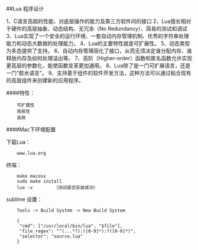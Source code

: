 ##Lua 程序设计

1、C语言高超的性能、对底层操作的能力及第三方软件间的接口
2、Lua擅长相对于硬件的高层抽象、动态结构、无冗余（No Redundancy）、简易的测试和调试
3、Lua实现了一个安全的运行环境、一套自动内存管理机制、优秀的字符串处理能力和动态大数据的处理能力。
4、Lua的主要特性就是可扩展性。
5、动态类型为多态提供了支持。
6、自动内存管理简化了接口，从而无须决定谁分配内存、谁释放内存及如何处理溢出等。
7、高阶（Higher-order）函数和匿名函数允许实现更高层的参数化，能使函数变革更加通用。
8、Lua除了是一门可扩展语言，还是一门“胶水语言”。
9、支持基于组件的软件开发方法，这种方法可以通过粘合现有的高层组件来创建新的应用程序。

####特性：

        可扩展性
        简易性
        高效
        

####Mac下环境配置

下载Lua：

        www.lua.org
        
终端：

        make macosx
        sudo make install
        lua -v        （测试是否安装成功）
        
sublime 设置：

        Tools -> Build System -> New Build System
        
        {  
         "cmd": ["/usr/local/bin/lua", "$file"],  
         "file_regex": "^(...*?):([0-9]*):?([0-9]*)",  
         "selector": "source.lua"  
        }  